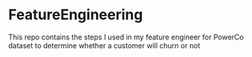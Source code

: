 # FeatureEngineering
This repo contains the steps I used in my feature engineer for PowerCo dataset to determine whether a customer will churn or not
